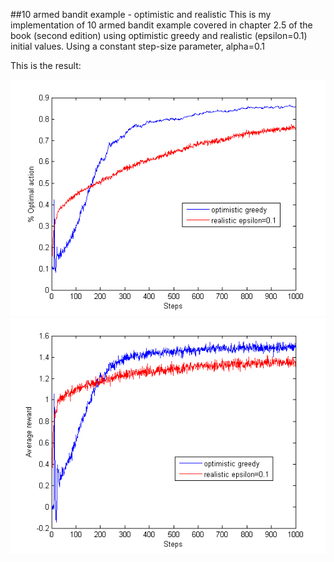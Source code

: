 ##10 armed bandit example - optimistic and realistic
This is my implementation of 10 armed bandit example covered in chapter 2.5 of the book (second edition) using optimistic greedy and realistic (epsilon=0.1) initial values.
Using a constant step-size parameter, alpha=0.1

This is the result:

![image](reults_Averages.png "Results (average reward)")
![image](reults_Percentages.png "Results (% optimal action)")
